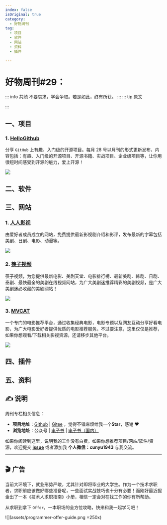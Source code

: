 ```yaml
---
index: false
isOriginal: true
category:
  - 好物周刊
tag:
  - 项目
  - 软件
  - 网站
  - 资料
  - 插件

---
```


# 好物周刊#29：

::: info 共勉
不要哀求，学会争取。若是如此，终有所获。
:::
::: tip 原文

:::

## 一、项目

### 1. [HelloGithub](https://github.com/521xueweihan/HelloGitHub)

分享 `GitHub` 上有趣、入门级的开源项目。每月 28 号以月刊的形式更新发布，内容包括：有趣、入门级的开源项目、开源书籍、实战项目、企业级项目等，让你用很短时间感受到开源的魅力，爱上开源！

![](https://cdn.staticaly.com/gh/cunyu1943/JavaPark@main/src/weekly/2023/assets/1694488288681.webp)

## 二、软件

## 三、网站

### 1. [人人影视](https://yyets.com/)

由爱好者成员成立的网站，免费提供最新影视剧介绍和影评，发布最新的字幕包括美剧、日剧、电影、动漫等。

![](https://cdn.staticaly.com/gh/cunyu1943/JavaPark@main/src/weekly/2023/assets/1694046035369.webp)

### 2. [筷子视频](https://kuaizi.cc/)

筷子视频，为您提供最新电影、美剧天堂、电影排行榜、最新美剧、韩剧、日剧、泰剧、最快最全的美剧在线视频网站，为广大美剧迷推荐精彩的美剧视频，是广大美剧迷必收藏的美剧网站！

![](https://cdn.staticaly.com/gh/cunyu1943/JavaPark@main/src/weekly/2023/assets/1694046003402.webp)

### 3. [MVCAT](https://www.mvcat.com/)

一个专门的电影推荐平台，通过收集经典电影，电影专题以及网友互动分享好看电影，为广大电影爱好者提供优质的电影推荐服务。不过要注意，这里仅仅是推荐，如果你想观看/下载相关影视资源，还请移步其他平台。

![](https://cdn.staticaly.com/gh/cunyu1943/JavaPark@main/src/weekly/2023/assets/1694045950763.webp)

## 四、插件

## 五、资料

## ✍️ 说明

周刊专栏相关信息：

- **项目地址**：[Github](https://github.com/cunyu1943/JavaPark/) | [Gitee](https://gitee.com/cunyu1943/JavaPark/) ，觉得不错麻烦给我一个**Star**，感谢 ❤️
- **浏览地址**：公众号 | [电子书](https://cunyu1943.github.io/) | [电子书（国内）](https://cunyu1943.gitee.io/)

如果你阅读到这里，说明我的工作没有白费。如果你想推荐项目/网站/软件/资源，欢迎提交 **[issue](https://github.com/cunyu1943/JavaPark/issues)** 或者添加我 **个人微信：cunyu1943** 与我交流。

---

## 🎬️ 广告

当前大环境下，就业形势严峻，尤其针对即将毕业的大学生。作为一个技术求职者，求职前应该做好哪些准备呢，一些面试实战技巧也十分有必要！而刚好最近掘金出了一本《技术人求职指南》小册，相信一定会对在找工作的你有所帮助。

从求职到拿下 `Offer`，一本职场的全方位攻略，快来和我一起学习吧！

![](assets/programmer-offer-guide.png =250x)

<Share colorful />